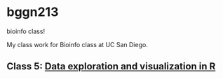 # bggn213
bioinfo class!

My class work for Bioinfo class at UC San Diego.

## Class 5: [Data exploration and visualization in R](https://bioboot.github.io/bggn213_F22/schedule/#5)

